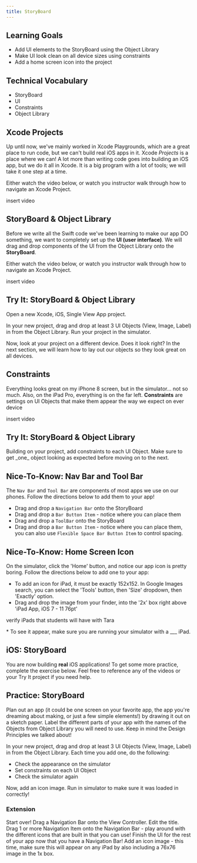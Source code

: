 ```yaml
---
title: StoryBoard
---
```


## Learning Goals

* Add UI elements to the StoryBoard using the Object Library
* Make UI look clean on all device sizes using constraints
* Add a home screen icon into the project

## Technical Vocabulary

* StoryBoard
* UI
* Constraints
* Object Library

## Xcode Projects

Up until now, we've mainly worked in Xcode Playgrounds, which are a great place to run code, but we can't build real iOS apps in it. Xcode _Projects_ is a place where we can! A lot more than writing code goes into building an iOS app, but we do it all in Xcode. It is a big program with a lot of tools; we will take it one step at a time.

Either watch the video below, or watch you instructor walk through how to navigate an Xcode Project.

<p class="to-do">insert video</p>

## StoryBoard & Object Library

Before we write all the Swift code we've been learning to make our app DO something, we want to completely set up the **UI (user interface)**. We will drag and drop components of the UI from the Object Library onto the **StoryBoard**.

Either watch the video below, or watch you instructor walk through how to navigate an Xcode Project.

<p class="to-do">insert video</p>

<div class="try-it">
  <h2>Try It: StoryBoard & Object Library</h2>
  <p>Open a new Xcode, iOS, Single View App project.</p>
  <p>In your new project, drag and drop at least 3 UI Objects (View, Image, Label) in from the Object Library. Run your project in the simulator.</p>
  <p>Now, look at your project on a different device. Does it look right? In the next section, we will learn how to lay out our objects so they look great on all devices.</p>
</div>

## Constraints

Everything looks great on my iPhone 8 screen, but in the simulator... not so much. Also, on the iPad Pro, everything is on the far left. **Constraints** are settings on UI Objects that make them appear the way we expect on ever device

<p class="to-do">insert video</p>

<div class="try-it">
  <h2>Try It: StoryBoard & Object Library</h2>
  <p>Building on your project, add constraints to each UI Object. Make sure to get _one_ object looking as expected before moving on to the next.</p>
</div>

## Nice-To-Know: Nav Bar and Tool Bar

The `Nav Bar` and `Tool Bar` are components of most apps we use on our phones. Follow the directions below to add them to your app!

* Drag and drop a `Navigation Bar` onto the StoryBoard
* Drag and drop a `Bar Button Item` - notice where you can place them
* Drag and drop a `ToolBar` onto the StoryBoard
* Drag and drop a `Bar Button Item` - notice where you can place them, you can also use `Flexible Space Bar Button Item` to control spacing.

## Nice-To-Know: Home Screen Icon

On the simulator, click the 'Home' button, and notice our app icon is pretty boring. Follow the directions below to add one to your app:

* To add an icon for iPad, it must be exactly 152x152. In Google Images search, you can select the 'Tools' button, then 'Size' dropdown, then 'Exactly' option.
* Drag and drop the image from your finder, into the '2x' box right above 'iPad App, iOS 7 - 11 76pt'
<p class="to-do">verify iPads that students will have with Tara</p>
* To see it appear, make sure you are running your simulator with a ___ iPad.

## iOS: StoryBoard

You are now building **real** iOS applications! To get some more practice, complete the exercise below. Feel free to reference any of the videos or your Try It project if you need help.

<div class="practice">
  <h2>Practice: StoryBoard</h2>
  <p>Plan out an app (it could be one screen on your favorite app, the app you're dreaming about making, or just a few simple elements!) by drawing it out on a sketch paper. Label the different parts of your app with the names of the Objects from Object Library you will need to use. Keep in mind the Design Principles we talked about!</p>
  <p>In your new project, drag and drop at least 3 UI Objects (View, Image, Label) in from the Object Library. Each time you add one, do the following:</p>
  <ul>
    <li>Check the appearance on the simulator</li>
    <li>Set constraints on each UI Object</li>
    <li>Check the simulator again</li>
  </ul>
  <p>Now, add an icon image. Run in simulator to make sure it was loaded in correctly!</p>
  <h3>Extension</h3>
  <p>Start over! Drag a Navigation Bar onto the View Controller. Edit the title. Drag 1 or more Navigation Item onto the Navigation Bar - play around with the different icons that are built in that you can use! Finish the UI for the rest of your app now that you have a Navigation Bar! Add an icon image - this time, make sure this will appear on any iPad by also including a 76x76 image in the 1x box.</p>
</div>
